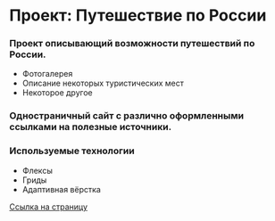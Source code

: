 # Проект: Путешествие по России

### Проект описывающий возможности путешествий по России.
* Фотогалерея
* Описание некоторых туристических мест
* Некоторое другое

### Одностраничный сайт с различно оформленными ссылками на полезные источники.

### Используемые технологии
* Флексы
* Гриды
* Адаптивная вёрстка

[Ссылка на страницу](https://sergeevpavel4696.github.io/russian-travel/)
